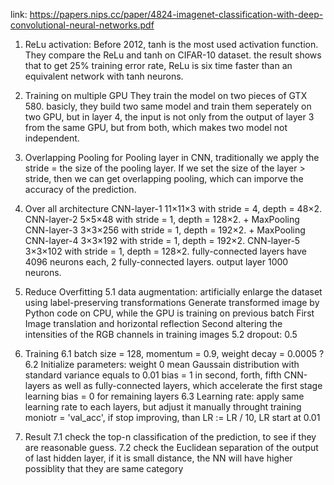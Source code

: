 link: https://papers.nips.cc/paper/4824-imagenet-classification-with-deep-convolutional-neural-networks.pdf

1. ReLu activation:
  Before 2012, tanh is the most used activation function. They compare the ReLu and tanh on CIFAR-10 dataset. the result shows that to  get 25% training error rate, ReLu is six time faster than an equivalent network with tanh neurons.
  
2. Training on multiple GPU
  They train the model on two pieces of GTX 580. basicly, they build two same model and train them seperately on two GPU, but in layer 4, the input is not only from the output of layer 3 from the same GPU, but from both, which makes two model not independent.

3. Overlapping Pooling
  for Pooling layer in CNN, traditionally we apply the stride = the size of the pooling layer. If we set the size of the layer > stride, then we can get overlapping pooling, which can imporve the accuracy of the prediction.
  
4. Over all architecture
  CNN-layer-1 11×11×3 with stride = 4, depth = 48×2. 
  CNN-layer-2 5×5×48 with stride = 1, depth = 128×2. + MaxPooling
  CNN-layer-3 3×3×256 with stride = 1, depth = 192×2. + MaxPooling
  CNN-layer-4 3×3×192 with stride = 1, depth = 192×2.
  CNN-layer-5 3×3×102 with stride = 1, depth = 128×2.
  fully-connected layers have 4096 neurons each, 2 fully-connected layers.
  output layer 1000 neurons.
  
5. Reduce Overfitting
  5.1 data augmentation: artificially enlarge the dataset using label-preserving transformations
                         Generate transformed image by Python code on CPU, while the GPU is training on previous batch
                         First Image translation and horizontal reflection
                         Second altering the intensities of the RGB channels in training images
  5.2 dropout:           0.5

6. Training
  6.1 batch size = 128, momentum = 0.9, weight decay = 0.0005 ? 
  6.2 Initialize parameters: weight 0 mean Gaussain distribution with standard variance equals to 0.01
                             bias = 1 in second, forth, fifth CNN-layers as well as fully-connected layers, which accelerate the first                                stage learning
                             bias = 0 for remaining layers
  6.3 Learning rate: apply same learning rate to each layers, but adjust it manually throught training
                     moniotr = 'val_acc', if stop improving, than LR := LR / 10, LR start at 0.01
                     
7. Result
  7.1 check the top-n classification of the prediction, to see if they are reasonable guess.
  7.2 check the Euclidean separation of the output of last hidden layer, if it is small distance, the NN will have higher possiblity that they are same category
  
